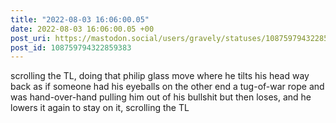 ```yaml
---
title: "2022-08-03 16:06:00.05"
date: 2022-08-03 16:06:00.05 +00
post_uri: https://mastodon.social/users/gravely/statuses/108759794322859383
post_id: 108759794322859383
---
```

scrolling the TL, doing that philip glass move where he tilts his head way back as if someone had his eyeballs on the other end a tug-of-war rope and was hand-over-hand pulling him out of his bullshit but then loses, and he lowers it again to stay on it, scrolling the TL


